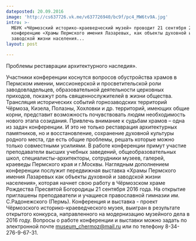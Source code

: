 ```yaml
---
dateposted: 20.09.2016
image: 'http://cs637726.vk.me/v637726940/bc9f/pc4_MW6tv9A.jpg'
intro: >-
  МБУК «Чёрмозский историко-краеведческий музей» проводит 21 сентября 2016 года
  конференцию «Храмы Пермского имения Лазаревых, как объекты духовной и
  заводской жизни населения...
layout: post

---
```

Проблемы реставрации архитектурного наследия». 
 
Участники конференции коснутся вопросов обустройства храмов в Пермском имении, миссионерской и просветительской роли заводовладельцев, образовательной деятельности церковных приходов, покажут роль священнослужителей в жизни общества. Трансляция исторических событий горнозаводских территорий Чёрмоза, Кизела, Полазны, Хохловки и др. территорий, имеющих общие корни, представит возможность почувствовать людям необходимость нового этапа созидания. Привлечь внимание к судьбам храмов – одна из задач конференции. И это не только реставрация архитектурных памятников, но и восстановление, сохранение духовной культуры родного места, где есть общие проблемы, решать которые можно только совместными усилиями. 
В работе конференции примут участие преподаватели высших учебных заведений, общеобразовательных школ, специалисты-архитекторы, сотрудники музеев, галерей, краеведы Пермского края и г.Москвы. 
Наглядным дополнением конференции послужит передвижная выставка «Храмы Пермского имения Лазаревых как объекты духовной и заводской жизни населения», которая начнет свою работу в Чёрмозском храме Рождества Пресвятой Богородицы 21 сентября 2016 года. На открытие приглашены преподаватели и учащиеся православной гимназии им. С.Радонежского (Пермь). 
Конференция и выставка - проект Чёрмозского историко-краеведческого музея, выигран в результате открытого конкурса, направленного на модернизацию музейного дела в 2016 году. Вопросы о работе конференции и выставки можно задать по электронной почте museum_сhermoz@mail.ru или по телефону 8-34-276-9-67-31.
